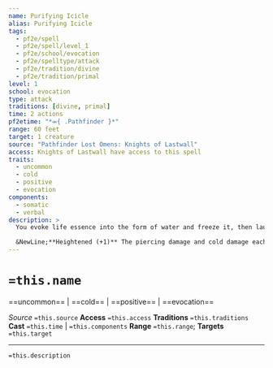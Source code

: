 ```yaml
---
name: Purifying Icicle
alias: Purifying Icicle
tags:
  - pf2e/spell
  - pf2e/spell/level_1
  - pf2e/school/evocation
  - pf2e/spelltype/attack
  - pf2e/tradition/divine
  - pf2e/tradition/primal
level: 1
school: evocation
type: attack
traditions: [divine, primal]
time: 2 actions
pf2etime: "*⬺{ .Pathfinder }*"
range: 60 feet
target: 1 creature
source: "Pathfinder Lost Omens: Knights of Lastwall"
access: Knights of Lastwall have access to this spell
traits:
  - uncommon
  - cold
  - positive
  - evocation
components:
  - somatic
  - verbal
description: >
  You evoke life essence into the form of water and freeze it, then launch the icicle at a foe. Make a spell attack roll. On a success, the icicle deals 2d6 piercing damage and 1d6 cold damage, and if the target is undead, the icicle deals an additional 1d4 positive damage. On a critical success, the target takes double damage and takes a -10-foot circumstance penalty to its Speeds for 1 round as the icicle lodges inside them before melting away.

  &NewLine;**Heightened (+1)** The piercing damage and cold damage each increase by 1d6. The positive damage increases by 1d4.
---
```

# `=this.name`
==uncommon== | ==cold== | ==positive== | ==evocation==

*Source* `=this.source`
**Access** `=this.access`
**Traditions** `=this.traditions`
**Cast** `=this.time` | `=this.components`
**Range** `=this.range`; **Targets** `=this.target`

***
`=this.description`